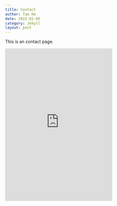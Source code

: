 ```yaml
---
title: Contact
author: Tao He
date: 2022-02-05
category: Jekyll
layout: post
---
```


This is an contact page.



<iframe src="https://discord.com/widget?id=1040697202902839317&theme=dark" width="350" height="500" allowtransparency="true" frameborder="0" sandbox="allow-popups allow-popups-to-escape-sandbox allow-same-origin allow-scripts"></iframe>